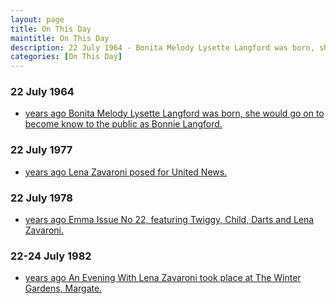 ```yaml
---
layout: page
title: On This Day
maintitle: On This Day
description: 22 July 1964 - Bonita Melody Lysette Langford was born, she would go on to become know to the public as Bonnie Langford. 22 July 1977 - Lena Zavaroni posed for United News. 22 July 1978 - Emma Issue No 22, featuring Twiggy, Child, Darts and Lena Zavaroni. 22-24 July 1982 - An Evening With Lena Zavaroni took place at The Winter Gardens, Margate.
categories: [On This Day]
---
```


### 22 July 1964
* [<span id="age1"></span> years ago Bonita Melody Lysette Langford was born, she would go on to become know to the public as Bonnie Langford.](/biography/bonnie-langford)

### 22 July 1977
* [<span id="age2"></span> years ago Lena Zavaroni posed for United News.](/publicity%20photos/getty%20images/1977/07/22/getty-images.html)

### 22 July 1978
* [<span id="age3"></span> years ago Emma Issue No 22, featuring Twiggy, Child, Darts and Lena Zavaroni.](/comics/emma/1978/07/22/emma.html)

### 22-24 July 1982
* [<span id="age4"></span> years ago An Evening With Lena Zavaroni took place at The Winter Gardens, Margate.](/theatre/margate/1982/07/22/an-evening-with-lena-zavaroni.html)

<!-- Script for calculating number of years ago -->
<script>
var dob = '19640722';
var year = Number(dob.substr(0, 4));
var month = Number(dob.substr(4, 2)) - 1;
var day = Number(dob.substr(6, 2));
var today = new Date();
var age1 = today.getFullYear() - year;
if (today.getMonth() < month || (today.getMonth() == month && today.getDate() < day)) {
age1--;
}
document.getElementById("age1").innerHTML=age1;

var dob = '19770722';
var year = Number(dob.substr(0, 4));
var month = Number(dob.substr(4, 2)) - 1;
var day = Number(dob.substr(6, 2));
var today = new Date();
var age2 = today.getFullYear() - year;
if (today.getMonth() < month || (today.getMonth() == month && today.getDate() < day)) {
age2--;
}
document.getElementById("age2").innerHTML=age2;

var dob = '197822';
var year = Number(dob.substr(0, 4));
var month = Number(dob.substr(4, 2)) - 1;
var day = Number(dob.substr(6, 2));
var today = new Date();
var age3 = today.getFullYear() - year;
if (today.getMonth() < month || (today.getMonth() == month && today.getDate() < day)) {
age3--;
}
document.getElementById("age3").innerHTML=age3;

var dob = '19820722';
var year = Number(dob.substr(0, 4));
var month = Number(dob.substr(4, 2)) - 1;
var day = Number(dob.substr(6, 2));
var today = new Date();
var age4 = today.getFullYear() - year;
if (today.getMonth() < month || (today.getMonth() == month && today.getDate() < day)) {
age4--;
}
document.getElementById("age4").innerHTML=age4;
</script>

